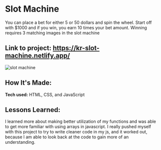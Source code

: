 # Slot Machine
You can place a bet for either 5 or 50 dollars and spin the wheel. Start off with $1000 and if you win, you earn 10 times your bet amount. Winning requires 3 matching images in the slot machine
## **Link to project:** https://kr-slot-machine.netlify.app/
![slot machine](jwliMock.png)

## How It's Made:
**Tech used:** HTML, CSS, and JavaScript

## Lessons Learned:
I learned more about making better utilization of my functions and was able to get more familiar with using arrays in javascript. I really pushed myself with this project to try to write cleaner code in my js, and it worked out, because I am able to look back at the code to gain more of an understanding.
